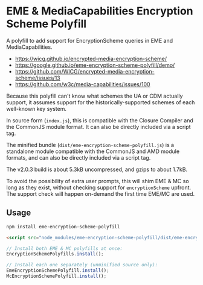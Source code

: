 # EME & MediaCapabilities Encryption Scheme Polyfill

A polyfill to add support for EncryptionScheme queries in EME and
MediaCapabilities.

 - https://wicg.github.io/encrypted-media-encryption-scheme/
 - https://google.github.io/eme-encryption-scheme-polyfill/demo/
 - https://github.com/WICG/encrypted-media-encryption-scheme/issues/13
 - https://github.com/w3c/media-capabilities/issues/100

Because this polyfill can't know what schemes the UA or CDM actually support,
it assumes support for the historically-supported schemes of each well-known
key system.

In source form (`index.js`), this is compatible with the Closure Compiler and
the CommonJS module format.  It can also be directly included via a script tag.

The minified bundle (`dist/eme-encryption-scheme-polyfill.js`) is a standalone
module compatible with the CommonJS and AMD module formats, and can also be
directly included via a script tag.

The v2.0.3 build is about 5.3kB uncompressed, and gzips to about 1.7kB.

To avoid the possibility of extra user prompts, this will shim EME & MC so long
as they exist, without checking support for `encryptionScheme` upfront.  The
support check will happen on-demand the first time EME/MC are used.


## Usage

```sh
npm install eme-encryption-scheme-polyfill
```

```html
<script src="node_modules/eme-encryption-scheme-polyfill/dist/eme-encryption-scheme-polyfill.js"></script>
```

```js
// Install both EME & MC polyfills at once:
EncryptionSchemePolyfills.install();

// Install each one separately (unminified source only):
EmeEncryptionSchemePolyfill.install();
McEncryptionSchemePolyfill.install();
```
